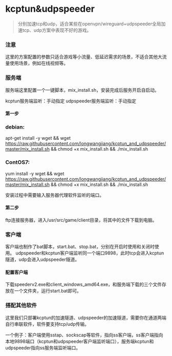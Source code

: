 # kcptun&udpspeeder
> 分别加速tcp和udp，适合某些在openvpn/wireguard+udpspeeder全局加速tcp、udp方案中表现不好的游戏。
### 注意
这里的方案配置的参数只适合游戏等小流量、低延迟需求的场景，不适合其他大流量使用场景，例如在线视频等。
### 服务端
服务端这里配置一个一键脚本，mix_install.sh，安装完成后服务开启自启动。

kcptun服务端监听：手动指定
udpspeeder服务端监听：手动指定
#### 第一步
### debian:
apt-get install -y wget && wget https://raw.githubusercontent.com/longwangjiang/kcptun_and_udpspeeder/master/mix_install.sh && chmod +x mix_install.sh && ./mix_install.sh
### ContOS7:
yum install -y wget && wget https://raw.githubusercontent.com/longwangjiang/kcptun_and_udpspeeder/master/mix_install.sh && chmod +x mix_install.sh && ./mix_install.sh

安装过程中需要输入服务器代理软件监听的端口。
#### 第二步
ftp连接服务器，进入/usr/src/game/client目录，将其中的文件下载到电脑。
### 客户端
客户端也制作了bat脚本，start.bat、stop.bat，分别在开启时使用和关闭时使用。
udpspeeder和kcptun客户端监听同一个端口9898，此时tcp会进入kcptun隧道，udp会进入udpspeeder隧道。

#### 配置客户端
下载speederv2.exe和client_windows_amd64.exe，和服务端下载的三个文件存放在一个文件夹，运行start.bat即可。
### 搭配其他软件
这里我们只部署kcptun的加速隧道、udpspeeder的加速隧道，需要你在通道两端自行串联软件，软件要支持tcp/udp传输。

一个例子：客户端使用sstap、sockscap等软件，指向ss客户端，ss客户端指向本地9898端口（kcptun和udpspeeder客户端监听端口），服务端kcptun和udpspeeder指向ss服务端监听端口。
